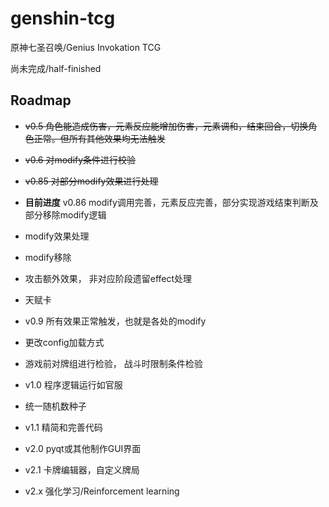 # genshin-tcg
原神七圣召唤/Genius Invokation TCG

尚未完成/half-finished

## Roadmap

* ~~v0.5 角色能造成伤害，元素反应能增加伤害，元素调和，结束回合，切换角色正常。但所有其他效果均无法触发~~

* ~~v0.6 对modify条件进行校验~~

* ~~v0.85 对部分modify效果进行处理~~

* **目前进度** v0.86 modify调用完善，元素反应完善，部分实现游戏结束判断及部分移除modify逻辑 

* modify效果处理

* modify移除

* 攻击额外效果， 非对应阶段遗留effect处理

* 天赋卡

* v0.9 所有效果正常触发，也就是各处的modify

* 更改config加载方式

* 游戏前对牌组进行检验， 战斗时限制条件检验

* v1.0 程序逻辑运行如官服

* 统一随机数种子

* v1.1 精简和完善代码

* v2.0 pyqt或其他制作GUI界面

* v2.1 卡牌编辑器，自定义牌局

* v2.x 强化学习/Reinforcement learning



